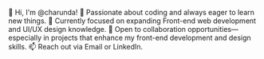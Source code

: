 👋 Hi, I'm @charunda!
👀 Passionate about coding and always eager to learn new things.
🌱 Currently focused on expanding Front-end web development and UI/UX design knowledge.
💼 Open to collaboration opportunities—especially in projects that enhance my front-end development and design skills.
📫 Reach out via Email or LinkedIn.

<!---
Bcharunda/Bcharunda is a ✨ special ✨ repository because its `README.md` (this file) appears on your GitHub profile.
You can click the Preview link to take a look at your changes.
--->
